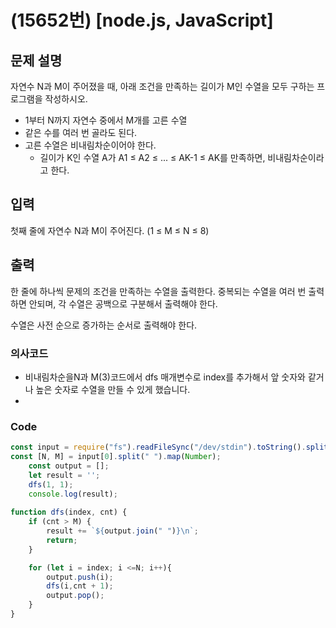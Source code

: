 # (15652번) [node.js, JavaScript] 

## 문제 설명
자연수 N과 M이 주어졌을 때, 아래 조건을 만족하는 길이가 M인 수열을 모두 구하는 프로그램을 작성하시오.

- 1부터 N까지 자연수 중에서 M개를 고른 수열
- 같은 수를 여러 번 골라도 된다.
- 고른 수열은 비내림차순이어야 한다.
  - 길이가 K인 수열 A가 A1 ≤ A2 ≤ ... ≤ AK-1 ≤ AK를 만족하면, 비내림차순이라고 한다.

## 입력
첫째 줄에 자연수 N과 M이 주어진다. (1 ≤ M ≤ N ≤ 8)

## 출력
한 줄에 하나씩 문제의 조건을 만족하는 수열을 출력한다. 중복되는 수열을 여러 번 출력하면 안되며, 각 수열은 공백으로 구분해서 출력해야 한다.

수열은 사전 순으로 증가하는 순서로 출력해야 한다.

### 의사코드 
- 비내림차순을N과 M(3)코드에서 dfs 매개변수로 index를 추가해서 앞 숫자와 같거나 높은 숫자로 수열을 만들 수 있게 했습니다.
- 
### Code 
```js
const input = require("fs").readFileSync("/dev/stdin").toString().split("\n"); 
const [N, M] = input[0].split(" ").map(Number);
    const output = [];
    let result = '';
    dfs(1, 1);
    console.log(result);
    
function dfs(index, cnt) {
    if (cnt > M) {
        result += `${output.join(" ")}\n`;
        return;
    }

    for (let i = index; i <=N; i++){
        output.push(i);
        dfs(i,cnt + 1);
        output.pop();
    }
}
```